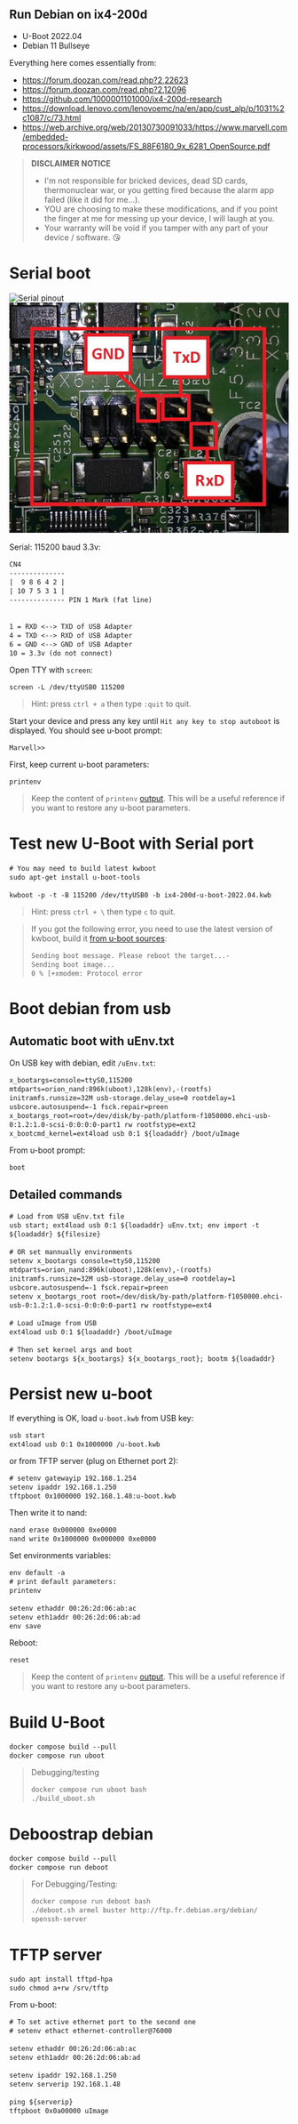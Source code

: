 Run Debian on ix4-200d
----------------------

- U-Boot 2022.04
- Debian 11 Bullseye

Everything here comes essentially from:

  - https://forum.doozan.com/read.php?2,22623
  - https://forum.doozan.com/read.php?2,12096
  - https://github.com/1000001101000/ix4-200d-research
  - https://download.lenovo.com/lenovoemc/na/en/app/cust_alp/p/1031%2c1087/c/73.html
  - https://web.archive.org/web/20130730091033/https://www.marvell.com/embedded-processors/kirkwood/assets/FS_88F6180_9x_6281_OpenSource.pdf

> **DISCLAIMER NOTICE**
> * I'm not responsible for bricked devices, dead SD cards, thermonuclear war, or you getting fired because the alarm app failed (like it did for me...).
> * YOU are choosing to make these modifications, and if you point the finger at me for messing up your device, I will laugh at you.
> * Your warranty will be void if you tamper with any part of your device / software.
> 😘


# Serial boot

![Serial pinout](serial.jpg)
![Zoomed serial pinout](zoom-serial.jpg)

Serial: 115200 baud 3.3v:

    CN4
    --------------
    |  9 8 6 4 2 |
    | 10 7 5 3 1 |
    -------------- PIN 1 Mark (fat line)


    1 = RXD <--> TXD of USB Adapter
    4 = TXD <--> RXD of USB Adapter
    6 = GND <--> GND of USB Adapter
    10 = 3.3v (do not connect)

Open TTY with `screen`:

    screen -L /dev/ttyUSB0 115200

> Hint: press `ctrl + a` then type `:quit` to quit.

Start your device and press any key until `Hit any key to stop autoboot` is displayed. You should see u-boot prompt:

    Marvell>>

First, keep current u-boot parameters:

    printenv

> Keep the content of `printenv` [output](stock-firmware/uboot-printenv.txt). This will be a useful reference if you want to restore any u-boot parameters.

# Test new U-Boot with Serial port

    # You may need to build latest kwboot
    sudo apt-get install u-boot-tools

    kwboot -p -t -B 115200 /dev/ttyUSB0 -b ix4-200d-u-boot-2022.04.kwb

> Hint: press `ctrl + \` then type `c` to quit.

> If you got the following error, you need to use the latest version of kwboot, build it [from u-boot sources](u-boot/README.md):
>
>     Sending boot message. Please reboot the target...-
>     Sending boot image...
>     0 % [+xmodem: Protocol error

# Boot debian from usb

## Automatic boot with uEnv.txt

On USB key with debian, edit `/uEnv.txt`:

    x_bootargs=console=ttyS0,115200 mtdparts=orion_nand:896k(uboot),128k(env),-(rootfs) initramfs.runsize=32M usb-storage.delay_use=0 rootdelay=1 usbcore.autosuspend=-1 fsck.repair=preen
    x_bootargs_root=root=/dev/disk/by-path/platform-f1050000.ehci-usb-0:1.2:1.0-scsi-0:0:0:0-part1 rw rootfstype=ext2
    x_bootcmd_kernel=ext4load usb 0:1 ${loadaddr} /boot/uImage

From u-boot prompt:

    boot

## Detailed commands

    # Load from USB uEnv.txt file
    usb start; ext4load usb 0:1 ${loadaddr} uEnv.txt; env import -t ${loadaddr} ${filesize}

    # OR set mannually environments
    setenv x_bootargs console=ttyS0,115200 mtdparts=orion_nand:896k(uboot),128k(env),-(rootfs) initramfs.runsize=32M usb-storage.delay_use=0 rootdelay=1 usbcore.autosuspend=-1 fsck.repair=preen
    setenv x_bootargs_root root=/dev/disk/by-path/platform-f1050000.ehci-usb-0:1.2:1.0-scsi-0:0:0:0-part1 rw rootfstype=ext4

    # Load uImage from USB
    ext4load usb 0:1 ${loadaddr} /boot/uImage

    # Then set kernel args and boot
    setenv bootargs ${x_bootargs} ${x_bootargs_root}; bootm ${loadaddr}

# Persist new u-boot

If everything is OK, load `u-boot.kwb` from USB key:

    usb start
    ext4load usb 0:1 0x1000000 /u-boot.kwb

or from TFTP server (plug on Ethernet port 2):

    # setenv gatewayip 192.168.1.254
    setenv ipaddr 192.168.1.250
    tftpboot 0x1000000 192.168.1.48:u-boot.kwb

Then write it to nand:

    nand erase 0x000000 0xe0000
    nand write 0x1000000 0x000000 0xe0000

Set environments variables:

    env default -a
    # print default parameters:
    printenv

    setenv ethaddr 00:26:2d:06:ab:ac
    setenv eth1addr 00:26:2d:06:ab:ad
    env save

Reboot:

    reset

> Keep the content of `printenv` [output](new-firmware/uboot-printenv.txt). This will be a useful reference if you want to restore any u-boot parameters.

# Build U-Boot

    docker compose build --pull
    docker compose run uboot

> Debugging/testing
>
>     docker compose run uboot bash
>     ./build_uboot.sh

# Deboostrap debian

    docker compose build --pull
    docker compose run deboot

> For Debugging/Testing:
>
>     docker compose run deboot bash
>     ./deboot.sh armel buster http://ftp.fr.debian.org/debian/ openssh-server

# TFTP server

    sudo apt install tftpd-hpa
    sudo chmod a+rw /srv/tftp

From u-boot:

    # To set active ethernet port to the second one
    # setenv ethact ethernet-controller@76000

    setenv ethaddr 00:26:2d:06:ab:ac
    setenv eth1addr 00:26:2d:06:ab:ad

    setenv ipaddr 192.168.1.250
    setenv serverip 192.168.1.48

    ping ${serverip}
    tftpboot 0x0a00000 uImage
